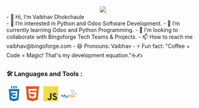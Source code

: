 <div id="header" align="center">
  <img src="https://media.giphy.com/media/M9gbBd9nbDrOTu1Mqx/giphy.gif" width="100"/>
</div>
- 👋 Hi, I’m Vaibhav Dhokchaule </br> 
- 👀 I’m interested in Python and Odoo Software Development.
- 🌱 I’m currently learning Odoo and Python Programming.
- 👯 I’m looking to collaborate with Bingoforge Tech Teams & Projects.
- 📫 How to reach me vaibhav@bingoforge.com
- 😄 Pronouns: Vaibhav
- ⚡ Fun fact: "Coffee + Code = Magic! That's my development equation."☕✍

### :hammer_and_wrench: Languages and Tools :
  <img src="https://github.com/devicons/devicon/blob/master/icons/css3/css3-plain-wordmark.svg"  title="CSS3" alt="CSS" width="40" height="40"/>&nbsp;
  <img src="https://github.com/devicons/devicon/blob/master/icons/html5/html5-original.svg" title="HTML5" alt="HTML" width="40" height="40"/>&nbsp;
  <img src="https://github.com/devicons/devicon/blob/master/icons/javascript/javascript-original.svg" title="JavaScript" alt="JavaScript" width="40" height="40"/>&nbsp;
  <img src="https://github.com/devicons/devicon/blob/master/icons/mysql/mysql-original-wordmark.svg" title="MySQL"  alt="MySQL" width="40" height="40"/>&nbsp;
  

<!---
VaibhavBingoforge/VaibhavBingoforge is a ✨ special ✨ repository because its `README.md` (this file) appears on your GitHub profile.
You can click the Preview link to take a look at your changes.
--->
